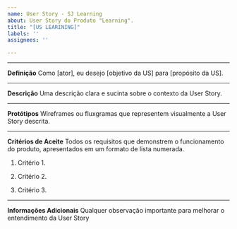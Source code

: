 ```yaml
---
name: User Story - SJ Learning
about: User Story do Produto "Learning".
title: "[US LEARINING]"
labels: ''
assignees: ''

---
```


___________________________________________________________________________________________________________


**Definição**
Como [ator], eu desejo [objetivo da US] para [propósito da US].  
___________________________________________________________________________________________________________


**Descrição**
Uma descrição clara e sucinta sobre o contexto da User Story.
___________________________________________________________________________________________________________

**Protótipos**
Wireframes ou fluxgramas que representem visualmente a User Story descrita.
___________________________________________________________________________________________________________

**Critérios de Aceite**
Todos os requisitos que demonstrem o funcionamento do produto, apresentados em um formato de lista numerada.
1. Critério 1.

2. Critério 2.

3. Critério 3.
___________________________________________________________________________________________________________

**Informações Adicionais**
Qualquer observação importante para melhorar o entendimento da User Story

